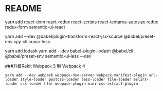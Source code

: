 # README
yarn add react-dom react-redux react-scripts react-textarea-autosize redux redux-form semantic-ui-react 


yarn add --dev @babel/plugin-transform-react-jsx-source @babel/preset-env cpy-cli craco-less





yarn add lodash
yarn add --dev babel-plugin-lodash @babel/cli @babel/preset-env semantic-ui-less --dev


###升级Rekit Webpack 3 到 Webpack 4
```
yarn add --dev webpack webpack-dev-server webpack-manifest-plugin url-loader style-loader postcss-loader less-loader file-loader eslint-loader css-loader html-webpack-plugin mini-css-extract-plugin
```